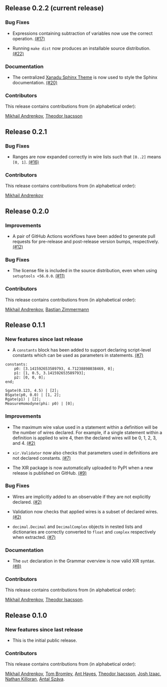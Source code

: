 ## Release 0.2.2 (current release)

### Bug Fixes

* Expressions containing subtraction of variables now use the correct operation.
  [(#17)](https://github.com/XanaduAI/xir/pull/17)

* Running `make dist` now produces an installable source distribution.
  [(#22)](https://github.com/XanaduAI/xir/pull/22)

### Documentation

* The centralized [Xanadu Sphinx Theme](https://github.com/XanaduAI/xanadu-sphinx-theme)
  is now used to style the Sphinx documentation.
  [(#20)](https://github.com/XanaduAI/xir/pull/20)

### Contributors

This release contains contributions from (in alphabetical order):

[Mikhail Andrenkov](https://github.com/Mandrenkov), [Theodor Isacsson](https://github.com/thisac)

## Release 0.2.1

### Bug Fixes

* Ranges are now expanded correctly in wire lists such that `[0..2]` means `[0, 1]`.
  [(#16)](https://github.com/XanaduAI/xir/pull/16)

### Contributors

This release contains contributions from (in alphabetical order):

[Mikhail Andrenkov](https://github.com/Mandrenkov)

## Release 0.2.0

### Improvements

* A pair of GitHub Actions workflows have been added to generate pull requests
  for pre-release and post-release version bumps, respectively.
  [(#12)](https://github.com/XanaduAI/xir/pull/12)

### Bug Fixes

* The license file is included in the source distribution, even when using `setuptools <56.0.0`.
  [(#11)](https://github.com/XanaduAI/xir/pull/11)

### Contributors

This release contains contributions from (in alphabetical order):

[Mikhail Andrenkov](https://github.com/Mandrenkov), [Bastian Zimmermann](https://github.com/BastianZim)

## Release 0.1.1

### New features since last release

* A `constants` block has been added to support declaring script-level constants which can be used
  as parameters in statements.
  [(#7)](https://github.com/XanaduAI/xir/pull/7)

 ```
 constants:
     p0: [3.141592653589793, 4.71238898038469, 0];
     p1: [1, 0.5, 3.141592653589793];
     p2: [0, 0, 0];
 end;

 Sgate(0.123, 4.5) | [2];
 BSgate(p0, 0.0) | [1, 2];
 Rgate(p1) | [2];
 MeasureHomodyne(phi: p0) | [0];
 ```

### Improvements

* The maximum wire value used in a statement within a definition will be the number of wires
  declared. For example, if a single statement within a definition is applied to wire 4, then the
  declared wires will be 0, 1, 2, 3, and 4.
  [(#2)](https://github.com/XanaduAI/xir/pull/2)

* `xir.Validator` now also checks that parameters used in definitions are not declared constants.
  [(#7)](https://github.com/XanaduAI/xir/pull/7)

* The XIR package is now automatically uploaded to PyPI when a new release is published on GitHub.
  [(#9)](https://github.com/XanaduAI/xir/pull/9)

### Bug Fixes

* Wires are implicitly added to an observable if they are not explicitly declared.
  [(#2)](https://github.com/XanaduAI/xir/pull/2)

* Validation now checks that applied wires is a subset of declared wires.
  [(#2)](https://github.com/XanaduAI/xir/pull/2)

* `decimal.Decimal` and `DecimalComplex` objects in nested lists and dictionaries are correctly
  converted to `float` and `complex` respectively when extracted.
  [(#7)](https://github.com/XanaduAI/xir/pull/7)

### Documentation

* The `out` declaration in the Grammar overview is now valid XIR syntax.
  [(#8)](https://github.com/XanaduAI/xir/pull/8)

### Contributors

This release contains contributions from (in alphabetical order):

[Mikhail Andrenkov](https://github.com/Mandrenkov), [Theodor Isacsson](https://github.com/thisac).


## Release 0.1.0

### New features since last release

* This is the initial public release.

### Contributors

This release contains contributions from (in alphabetical order):

[Mikhail Andrenkov](https://github.com/Mandrenkov), [Tom Bromley](https://github.com/trbromley), [Ant Hayes](https://github.com/anthayes92), [Theodor Isacsson](https://github.com/thisac), [Josh Izaac](https://github.com/josh146), [Nathan Killoran](https://github.com/co9olguy), [Antal Száva](https://github.com/antalszava).

